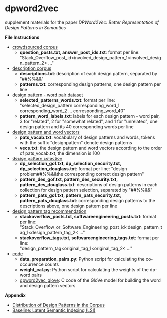 # dpword2vec
supplement materials for the paper *DPWord2Vec: Better Representation of Design Patterns in Semantics*

__File Instructions__

* [crowdsourced corpus](https://github.com/WoodenHeadoo/dpword2vec/tree/master/crowdsourced%20corpus)
  * __question_posts.txt, answer_post_ids.txt__: format per line:  
  "Stack_Overflow_post_id<involved_design_pattern_1<involved_design_pattern_2< ..."
* [description corpus](https://github.com/WoodenHeadoo/dpword2vec/tree/master/description%20corpus)
  * __descriptions.txt__: description of each design pattern, separated by "##%%&&"
  * __patterns.txt__: corresponding design patterns, one design pattern per line
* [design pattern - word pair dataset](https://github.com/WoodenHeadoo/dpword2vec/tree/master/design%20pattern%20-%20word%20pair%20dataset)
  * __selected_patterns_words.txt__: format per line:  
  "selected_design_pattern corresponding_word_1 corresponding_word_2 ...  corresponding_word_40"
  * __pattern_word_labels.txt__: labels for each design pattern - word pair, 3 for "related", 2 for "somewhat related", and 1 for "unrelated", one design pattern and its 40 corresponding words per line
* [design pattern and word vectors](https://github.com/WoodenHeadoo/dpword2vec/tree/master/design%20pattern%20and%20word%20vectors)
  * __pats_vocab.txt__: vocabulary of design patterns and words, tokens with the suffix "designpattern" denote design patterns
  * __vecs.txt__: the design pattern and word vectors according to the order of pats_vocab.txt, the dimension is 100
* [design pattern selection](https://github.com/WoodenHeadoo/dpword2vec/tree/master/design%20pattern%20selection)
  * __dp_selection_gof.txt, dp_selection_security.txt, dp_selection_douglass.txt__: format per line:
  "design problem##%%&&the corresponding correct design pattern"
  * __pattern_des_gof.txt, pattern_des_security.txt, pattern_des_douglass.txt__: descriptions of design patterns in each collection for design pattern selection, separated by "##%%&&"
  * __pattern_pats_gof.txt, pattern_pats_security.txt, pattern_pats_douglass.txt__: corresponding design patterns to the descriptions above, one design pattern per line
* [design pattern tag recommendation](https://github.com/WoodenHeadoo/dpword2vec/tree/master/design%20pattern%20tag%20recommendation)
  * __stackoverflow_posts.txt, softwareengineering_posts.txt__: format per line:  
  "Stack_Overflow_or_Software_Engineering_post_id<design_pattern_tag_1<design_pattern_tag_2< ..."
  * __stackoverflow_tags.txt, softwareengineering_tags.txt__: format per line:  
  "design_pattern_tag<original_tag_1<original_tag_2< ..."
* [code](https://github.com/WoodenHeadoo/dpword2vec/tree/master/code)
  * __data_preparation_pairs.py__: Python script for calculating the co-occurrence counts
  * __weight_cal.py__: Python script for calculating the weights of the dp-word pairs
  * [dpword2vec_glove](https://github.com/WoodenHeadoo/dpword2vec/tree/master/code/dpword2vec_glove): C code of the GloVe model for building the word and design pattern vectors

__Appendix__

* [Distribution of Design Patterns in the Corpus](https://github.com/WoodenHeadoo/dpword2vec/wiki/Distribution-of-Design-Patterns-in-the-Corpus)
* [Baseline: Latent Semantic Indexing (LSI)](https://github.com/WoodenHeadoo/dpword2vec/blob/master/baselines/LSI.md)
